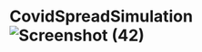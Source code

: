 # CovidSpreadSimulation![Screenshot (42)](https://user-images.githubusercontent.com/62801202/124644243-ac856b00-deaf-11eb-8ddd-c02090630795.png)
